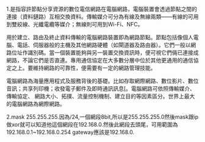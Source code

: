 1.是指容許節點分享資源的數位電信網路在電腦網路，電腦裝置會透過節點之間的連接（資料鏈路）互相交換資料。傳輸媒介可分為有線及無線兩類——有線的可用到雙絞線、光纖電纜等媒介；無線則可用到Wi-Fi、NFC。

用於建立、路由及終止資料傳輸的電腦網路裝置即為網路節點。節點包括像個人電腦、電話、伺服器般的主機及其他網路硬體（如閘道器及路由器）。它們一般以網路位址作識別碼。當一個裝置能夠與另一裝置交換資訊時，便可視它們倆已連接成網路，不論它們是否直連。專用通信協定在大多數分層中位於其他更通用的通信協定之上。要維持網路的可靠性，便需要有一定的網路管理技能。

電腦網路為海量應用程式及服務背後的基礎。比如存取網際網路、數位影片、數位音訊；共享列印機；收發電子郵件及即時通訊訊息[。電腦網路可依照傳輸媒介、傳輸協定、 網路大小、拓撲、流量控制機制、建立目的等因素區分。世界上最大的電腦網路為網際網路。

2.mask 255.255.255.因為/24,一個網段8bit,所以是255.255.255.0然後mask跟ip做xor就可以知道他這個網段在192.168.0.然後此網段去頭尾，可用範圍為192.168.0.1~192.168.0.254 gateway應該是192.168.0.
